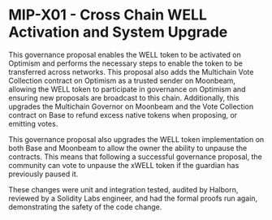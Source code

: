 # MIP-X01 - Cross Chain WELL Activation and System Upgrade

This governance proposal enables the WELL token to be activated on Optimism and
performs the necessary steps to enable the token to be transferred across
networks. This proposal also adds the Multichain Vote Collection contract on
Optimism as a trusted sender on Moonbeam, allowing the WELL token to participate
in governance on Optimism and ensuring new proposals are broadcast to this
chain. Additionally, this upgrades the Multichain Governor on Moonbeam and the
Vote Collection contract on Base to refund excess native tokens when proposing,
or emitting votes.

This governance proposal also upgrades the WELL token implementation on both
Base and Moonbeam to allow the owner the ability to unpause the contracts. This
means that following a successful governance proposal, the community can vote to
unpause the xWELL token if the guardian has previously paused it.

These changes were unit and integration tested, audited by Halborn, reviewed by
a Solidity Labs engineer, and had the formal proofs run again, demonstrating the
safety of the code change.
